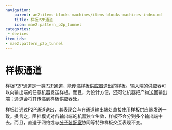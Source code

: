 ```yaml
---
navigation:
    parent: ae2:items-blocks-machines/items-blocks-machines-index.md
    title: 样板P2P通道
    icon: mae2:pattern_p2p_tunnel
categories:
 - devices
item_ids:
- mae2:pattern_p2p_tunnel
---
```


# 样板通道

<GameScene zoom="4" background="transparent">
    <ImportStructure src="mae2:assets/assemblies/p2p/single_pattern.snbt" />
    <IsometricCamera yaw="15" pitch="30"/>
</GameScene>

样板P2P通道是一类[P2P通道](ae2:items-blocks-machines/p2p_tunnels.md)，能传递[样板供应器](ae2:items-blocks-machines/pattern_provider.md)送出的[样板](ae2:items-blocks-machines/patterns.md)。输入端的供应器可以向输出端的任意机器发送样板。而且，为设计方便，还可让机器把产物送回输出端；通道会将其传递到样板供应器处。

样板若通过P2P通道送出，其表现会与在通道输出端处直接使用样板供应器发送一致。换言之，阻挡模式对各输出端的机器独立生效，样板不会分到多个输出端中去。而且，直送子网络或与[分子装配室](ae2:items-blocks-machines/molecular_assembler.md)协同等特殊样板交互表现不变。


